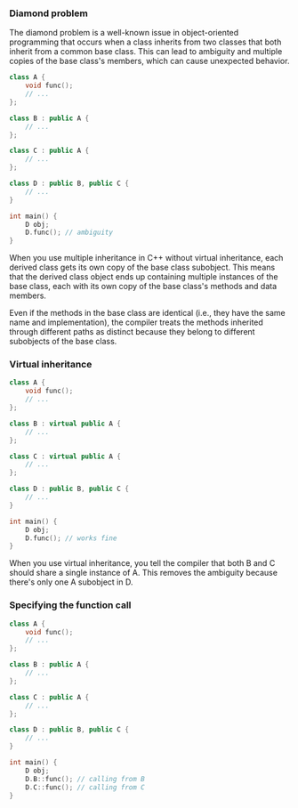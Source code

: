 ### Diamond problem

The diamond problem is a well-known issue in object-oriented programming that occurs when a class inherits from two classes that both inherit from a common base class. This can lead to ambiguity and multiple copies of the base class's members, which can cause unexpected behavior.

``` c++
class A {
    void func();
    // ...
};

class B : public A {
    // ...
};

class C : public A {
    // ...
}; 

class D : public B, public C {
    // ...
}

int main() {
    D obj;
    D.func(); // ambiguity
}
```

When you use multiple inheritance in C++ without virtual inheritance, each derived class gets its own copy of the base class subobject. This means that the derived class object ends up containing multiple instances of the base class, each with its own copy of the base class's methods and data members.

Even if the methods in the base class are identical (i.e., they have the same name and implementation), the compiler treats the methods inherited through different paths as distinct because they belong to different subobjects of the base class.

### Virtual inheritance

``` c++
class A {
    void func();
    // ...
};

class B : virtual public A {
    // ...
};

class C : virtual public A {
    // ...
}; 

class D : public B, public C {
    // ...
}

int main() {
    D obj;
    D.func(); // works fine
}
```

When you use virtual inheritance, you tell the compiler that both B and C should share a single instance of A. This removes the ambiguity because there's only one A subobject in D.

### Specifying the function call
``` c++
class A {
    void func();
    // ...
};

class B : public A {
    // ...
};

class C : public A {
    // ...
}; 

class D : public B, public C {
    // ...
}

int main() {
    D obj;
    D.B::func(); // calling from B
    D.C::func(); // calling from C
}
``` 
